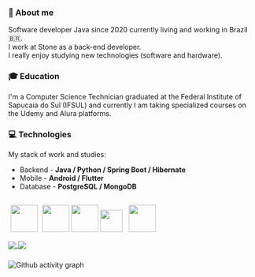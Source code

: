 ### 👤 About me
 Software developer Java since 2020 currently living and working in Brazil 🇧🇷.  
 I work at Stone as a back-end developer.<br>
 I really enjoy studying new technologies (software and hardware).<br>
 
 ### 🎓 Education  
  I'm a Computer Science Technician graduated at the Federal Institute of Sapucaia do Sul (IFSUL) and currently I am taking specialized courses on the Udemy and Alura platforms.
  
 ### 💻 Technologies
 My stack of work and studies:

- Backend - **Java / Python / Spring Boot / Hibernate**
- Mobile - **Android / Flutter**
- Database - **PostgreSQL / MongoDB**

##
<p>
    <img src="https://cdn.jsdelivr.net/gh/devicons/devicon/icons/java/java-original-wordmark.svg" height="55" width="55" hspace="5"/>
    <img src="https://cdn.jsdelivr.net/gh/devicons/devicon/icons/python/python-original-wordmark.svg" height="55" width="55"/>
    <img src="https://cdn.jsdelivr.net/gh/devicons/devicon/icons/android/android-plain.svg" height="55" width="55" />
    <img src="https://cdn.jsdelivr.net/gh/devicons/devicon/icons/flutter/flutter-original.svg" height="45" width="45" />
    <img src="https://cdn.jsdelivr.net/gh/devicons/devicon/icons/postgresql/postgresql-original-wordmark.svg" height="55" width="5" />
    <img src="https://cdn.jsdelivr.net/gh/devicons/devicon/icons/mongodb/mongodb-original-wordmark.svg" height="55" width="55"/>
</p>

<div>
<a href= "https://beacons.ai/mayndi15">
  <img align="center" src="https://github-readme-stats.vercel.app/api?username=mayndi15&show_icons=true&theme=dracula&bg_color=00000000&include_all_commits=true&count_private=true"/>
</a>
 <a href= "https://beacons.ai/mayndi15">
  <img align="center" src="https://github-readme-stats.vercel.app/api/top-langs/?username=mayndi15&layout=compact&langs_count=10&theme=dracula&include_all_commits=true&count_private=true&bg_color=00000000&custom_title=Languages&card_width=375&hide=c%2B%2B,objective-c,cmake,c,swift"/>
</a>
</div>

###
![Github activity graph](https://github-readme-activity-graph.cyclic.app/graph?username=mayndi15&theme=github&bg_color=00000000)

